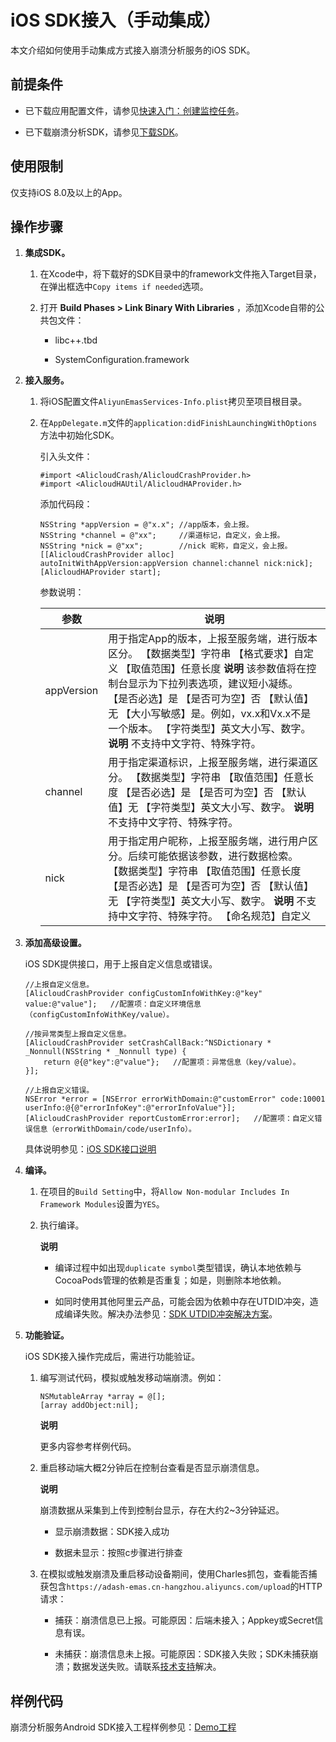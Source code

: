 iOS SDK接入（手动集成） 
====================================

本文介绍如何使用手动集成方式接入崩溃分析服务的iOS SDK。

前提条件 
-------------------------

* 已下载应用配置文件，请参见[快速入门：创建监控任务](/cn.zh-CN/App监控/快速入门：创建监控任务.md)。

  

* 已下载崩溃分析SDK，请参见[下载SDK](https://help.aliyun.com/document_detail/169962.html#title-fvd-ozh-524)。

  




使用限制 
-------------------------

仅支持iOS 8.0及以上的App。

操作步骤 
-------------------------

1. **集成SDK。** 

   1. 在Xcode中，将下载好的SDK目录中的framework文件拖入Target目录，在弹出框选中`Copy items if needed`选项。

      
   
   2. 打开 **Build Phases \> Link Binary With Libraries** ，添加Xcode自带的公共包文件：

      * libc++.tbd

        
      
      * SystemConfiguration.framework

        
      

      
   

   

2. **接入服务。** 

   1. 将iOS配置文件`AliyunEmasServices-Info.plist`拷贝至项目根目录。

      
   
   2. 在`AppDelegate.m`文件的`application:didFinishLaunchingWithOptions`方法中初始化SDK。

      引入头文件：

          #import <AlicloudCrash/AlicloudCrashProvider.h>
          #import <AlicloudHAUtil/AlicloudHAProvider.h>

      

      添加代码段：

          NSString *appVersion = @"x.x"; //app版本，会上报。
          NSString *channel = @"xx";     //渠道标记，自定义，会上报。
          NSString *nick = @"xx";        //nick 昵称，自定义，会上报。
          [[AlicloudCrashProvider alloc] autoInitWithAppVersion:appVersion channel:channel nick:nick];
          [AlicloudHAProvider start];

      

      参数说明：
      

      |     参数     |                                                                                                                                                                  说明                                                                                                                                                                  |
      |------------|--------------------------------------------------------------------------------------------------------------------------------------------------------------------------------------------------------------------------------------------------------------------------------------------------------------------------------------|
      | appVersion | 用于指定App的版本，上报至服务端，进行版本区分。 【数据类型】字符串 【格式要求】自定义 【取值范围】任意长度 **说明** 该参数值将在控制台显示为下拉列表选项，建议短小凝练。 【是否必选】是 【是否可为空】否 【默认值】无 【大小写敏感】是。例如，vx.x和Vx.x不是一个版本。 【字符类型】英文大小写、数字。 **说明** 不支持中文字符、特殊字符。 |
      | channel    | 用于指定渠道标识，上报至服务端，进行渠道区分。 【数据类型】字符串 【取值范围】任意长度 【是否必选】是 【是否可为空】否 【默认值】无 【字符类型】英文大小写、数字。 **说明** 不支持中文字符、特殊字符。                                                                                                            |
      | nick       | 用于指定用户昵称，上报至服务端，进行用户区分。后续可能依据该参数，进行数据检索。 【数据类型】字符串 【取值范围】任意长度 【是否必选】是 【是否可为空】否 【默认值】无 【字符类型】英文大小写、数字。 **说明** 不支持中文字符、特殊字符。 【命名规范】自定义                                                                                 |

      
   

   

3. **添加高级设置。** 

   iOS SDK提供接口，用于上报自定义信息或错误。

       //上报自定义信息。
       [AlicloudCrashProvider configCustomInfoWithKey:@"key" value:@"value"];   //配置项：自定义环境信息（configCustomInfoWithKey/value）。
       
       //按异常类型上报自定义信息。
       [AlicloudCrashProvider setCrashCallBack:^NSDictionary * _Nonnull(NSString * _Nonnull type) {
           return @{@"key":@"value"};   //配置项：异常信息（key/value）。
       }];
       
       //上报自定义错误。
       NSError *error = [NSError errorWithDomain:@"customError" code:10001 userInfo:@{@"errorInfoKey":@"errorInfoValue"}];
       [AlicloudCrashProvider reportCustomError:error];   //配置项：自定义错误信息（errorWithDomain/code/userInfo）。

   

   具体说明参见：[iOS SDK接口说明]()
   

4. **编译。** 

   1. 在项目的`Build Setting`中，将`Allow Non-modular Includes In Framework Modules`设置为`YES`。

      
   
   2. 执行编译。

      **说明**

      
      * 编译过程中如出现`duplicate symbol`类型错误，确认本地依赖与CocoaPods管理的依赖是否重复；如是，则删除本地依赖。

        
      
      * 如同时使用其他阿里云产品，可能会因为依赖中存在UTDID冲突，造成编译失败。解决办法参见：[SDK UTDID冲突解决方案](https://help.aliyun.com/document_detail/172616.html)。

        
      

      
      
   

   

5. **功能验证。** 

   iOS SDK接入操作完成后，需进行功能验证。
   1. 编写测试代码，模拟或触发移动端崩溃。例如：

          NSMutableArray *array = @[];
          [array addObject:nil];

      
      **说明**

      更多内容参考样例代码。
      
   
   2. 重启移动端大概2分钟后在控制台查看是否显示崩溃信息。

      **说明**

      崩溃数据从采集到上传到控制台显示，存在大约2\~3分钟延迟。
      * 显示崩溃数据：SDK接入成功

        
      
      * 数据未显示：按照c步骤进行排查

        
      

      
   
   3. 在模拟或触发崩溃及重启移动设备期间，使用Charles抓包，查看能否捕获包含`https://adash-emas.cn-hangzhou.aliyuncs.com/upload`的HTTP请求：

      * 捕获：崩溃信息已上报。可能原因：后端未接入；Appkey或Secret信息有误。

        
      
      * 未捕获：崩溃信息未上报。可能原因：SDK接入失败；SDK未捕获崩溃；数据发送失败。请联系[技术支持](/cn.zh-CN/.md)解决。

        
      

      
   

   




样例代码 
-------------------------

崩溃分析服务Android SDK接入工程样例参见：[Demo工程](https://github.com/aliyun/alicloud-android-demo/tree/master/ha_android_demo?spm=a2c4g.11186623.2.27.789073c8I6rfk5)
